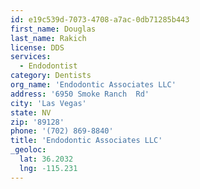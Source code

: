 ```yaml
---
id: e19c539d-7073-4708-a7ac-0db71285b443
first_name: Douglas
last_name: Rakich
license: DDS
services:
  - Endodontist
category: Dentists
org_name: 'Endodontic Associates LLC'
address: '6950 Smoke Ranch  Rd'
city: 'Las Vegas'
state: NV
zip: '89128'
phone: '(702) 869-8840'
title: 'Endodontic Associates LLC'
_geoloc:
  lat: 36.2032
  lng: -115.231
---
```

